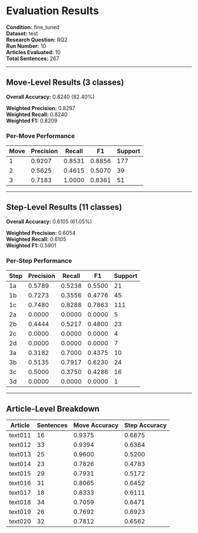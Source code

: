 # Evaluation Results

**Condition:** fine_tuned  
**Dataset:** test  
**Research Question:** RQ2  
**Run Number:** 10  
**Articles Evaluated:** 10  
**Total Sentences:** 267  

---

## Move-Level Results (3 classes)

**Overall Accuracy:** 0.8240 (82.40%)  

**Weighted Precision:** 0.8297  
**Weighted Recall:** 0.8240  
**Weighted F1:** 0.8209  

### Per-Move Performance

| Move | Precision | Recall | F1 | Support |
|------|-----------|--------|----|---------|
| 1 | 0.9207 | 0.8531 | 0.8856 | 177 |
| 2 | 0.5625 | 0.4615 | 0.5070 | 39 |
| 3 | 0.7183 | 1.0000 | 0.8361 | 51 |

---

## Step-Level Results (11 classes)

**Overall Accuracy:** 0.6105 (61.05%)  

**Weighted Precision:** 0.6054  
**Weighted Recall:** 0.6105  
**Weighted F1:** 0.5901  

### Per-Step Performance

| Step | Precision | Recall | F1 | Support |
|------|-----------|--------|----|---------|
| 1a | 0.5789 | 0.5238 | 0.5500 | 21 |
| 1b | 0.7273 | 0.3556 | 0.4776 | 45 |
| 1c | 0.7480 | 0.8288 | 0.7863 | 111 |
| 2a | 0.0000 | 0.0000 | 0.0000 | 5 |
| 2b | 0.4444 | 0.5217 | 0.4800 | 23 |
| 2c | 0.0000 | 0.0000 | 0.0000 | 4 |
| 2d | 0.0000 | 0.0000 | 0.0000 | 7 |
| 3a | 0.3182 | 0.7000 | 0.4375 | 10 |
| 3b | 0.5135 | 0.7917 | 0.6230 | 24 |
| 3c | 0.5000 | 0.3750 | 0.4286 | 16 |
| 3d | 0.0000 | 0.0000 | 0.0000 | 1 |

---

## Article-Level Breakdown

| Article | Sentences | Move Accuracy | Step Accuracy |
|---------|-----------|---------------|---------------|
| text011 | 16 | 0.9375 | 0.6875 |
| text012 | 33 | 0.9394 | 0.6364 |
| text013 | 25 | 0.9600 | 0.5200 |
| text014 | 23 | 0.7826 | 0.4783 |
| text015 | 29 | 0.7931 | 0.5172 |
| text016 | 31 | 0.8065 | 0.6452 |
| text017 | 18 | 0.8333 | 0.6111 |
| text018 | 34 | 0.7059 | 0.6471 |
| text019 | 26 | 0.7692 | 0.6923 |
| text020 | 32 | 0.7812 | 0.6562 |
